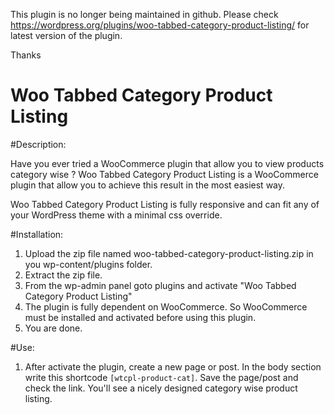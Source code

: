 This plugin is no longer being maintained in github. Please check https://wordpress.org/plugins/woo-tabbed-category-product-listing/ for latest version of the plugin.

Thanks

Woo Tabbed Category Product Listing
================================================


#Description:

Have you ever tried a WooCommerce plugin that allow you to view products category wise ?
Woo Tabbed Category Product Listing is a WooCommerce plugin that allow you to achieve this result in the most easiest way.


Woo Tabbed Category Product Listing is fully responsive and can fit any of your WordPress theme with a minimal css override.


#Installation:

1. Upload the zip file named woo-tabbed-category-product-listing.zip in you wp-content/plugins folder.
2. Extract the zip file.
3. From the wp-admin panel goto plugins and activate "Woo Tabbed Category Product Listing"
4. The plugin is fully dependent on WooCommerce. So WooCommerce must be installed and activated before using this plugin.
5. You are done.


#Use:

1. After activate the plugin, create a new page or post. In the body section write this shortcode `[wtcpl-product-cat]`.
   Save the page/post and check the link. You'll see a nicely designed category wise product listing.
